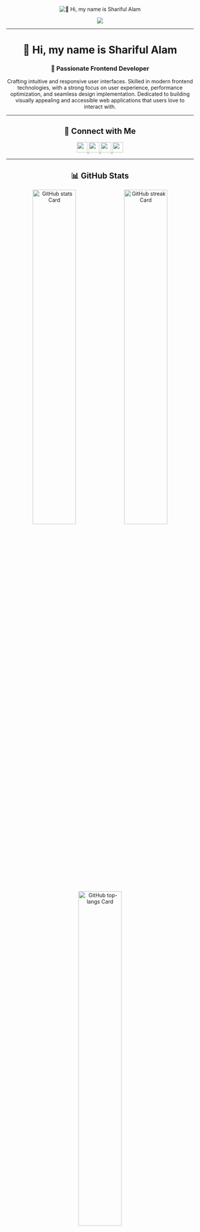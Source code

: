 <p align="center">
  <img src="https://i.ibb.co.com/jPP4wKqM/header-banner.png" alt="👋 Hi, my name is Shariful Alam">
</p>

<p align="center">
  <img src="https://komarev.com/ghpvc/?username=sharifulalam-dev&label=Profile%20views&color=0e75b6&style=flat">
</p>

---

<h1 align="center">👋 Hi, my name is Shariful Alam</h1>

<h3 align="center">🚀 Passionate Frontend Developer</h3>
<p align="center">
  Crafting intuitive and responsive user interfaces. Skilled in modern frontend technologies, with a strong focus on user experience, performance optimization, and seamless design implementation. Dedicated to building visually appealing and accessible web applications that users love to interact with.
</p>

---

<h2 align="center"> 🔗 Connect with Me </h2>  
<p align="center">
  <a href="https://www.facebook.com/dramersky" target="_blank">
    <img src="https://img.shields.io/badge/Facebook-1877F2?style=flat&logo=facebook&logoColor=white" height="28">
  </a>  
  <a href="https://github.com/sharifulalam-dev" target="_blank">
    <img src="https://img.shields.io/badge/GitHub-100000?style=flat&logo=github&logoColor=white" height="28">
  </a>  
  <a href="https://twitter.com/mdsharifultex" target="_blank">
    <img src="https://img.shields.io/badge/Twitter-000000?style=flat&logo=X&logoColor=white" height="28">
  </a>  
  <a href="https://www.linkedin.com/in/dreamersky" target="_blank">
    <img src="https://img.shields.io/badge/LinkedIn-0077B5?style=flat&logo=linkedin&logoColor=white" height="28">
  </a>  
</p>

---

<h2 align="center"> 📊 GitHub Stats </h2>  
<p align="center">
  <img width="48%" src="https://github-readme-stats.vercel.app/api?username=sharifulalam-dev&theme=react&hide_title=false&hide_rank=false&show_icons=true&include_all_commits=false&count_private=true&line_height=23" alt="GitHub stats Card" />
  <img width="48%" src="https://streak-stats.demolab.com/?user=sharifulalam-dev&theme=react&hide_border=false&date_format=M+j%5B%2C+Y%5D&mode=daily&hide_total_contributions=false&hide_current_streak=false&hide_longest_streak=false&card_height=200" alt="GitHub streak Card" />
</p>

<p align="center">
  <img width="48%" src="https://github-readme-stats.vercel.app/api/top-langs?username=sharifulalam-dev&theme=react&hide_title=false&layout=compact&langs_count=6&hide_progress=false&card_width=400" alt="GitHub top-langs Card" />
</p>

---

<h2 align="center"> ⚡ Rapid Fire </h2>  
<ul align="center">
  <li>💼 I'm currently working on: <strong>💻 Developing a new Management Website using React and Node.js</strong></li>
  <li>🌱 I'm currently learning: <strong>📚 Exploring Backend Technologies.</strong></li>
  <li>💬 Ask me about: <strong>💡 JavaScript, React, Tailwind CSS</strong></li>
  <li>⚡ Fun fact: <strong>🎢 I want to make code simple.</strong></li>
</ul>

---

<h2 align="center"> 🛠️ Skills </h2>  
<p align="center">
  <img src="https://img.shields.io/badge/JavaScript-F7DF1C?logo=javascript&logoColor=white" height="36" alt="JavaScript">
  <img src="https://img.shields.io/badge/React-20232A?logo=react&logoColor=61DAFB" height="36" alt="React">
  <img src="https://img.shields.io/badge/Node.js-8CC84B?logo=node.js&logoColor=white" height="36" alt="Node.js">
  <img src="https://img.shields.io/badge/Tailwind_CSS-38B2AC?logo=tailwind-css&logoColor=white" height="36" alt="Tailwind CSS">
  <img src="https://img.shields.io/badge/Express-000000?logo=express&logoColor=white" height="36" alt="Express">
  <img src="https://img.shields.io/badge/MongoDB-4EA94B?logo=mongodb&logoColor=white" height="36" alt="MongoDB">
</p>

---

<h2 align="center"> 📞 Contact Me </h2>  
<ul align="center">
  <li>📧 <strong>Email:</strong> sharifulalam.tex@gmail.com</li>
  <li>📱 <strong>Phone:</strong> +8801722172983</li>

</ul>
